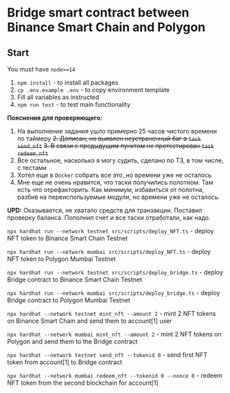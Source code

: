 # Bridge smart contract between Binance Smart Chain and Polygon

## Start

You must have `node>=14`

1. `npm install` - to install all packages
2. `cp .env.example .env` - to copy environment template
3. Fill all variables as instructed
4. `npm run test` - to test main functionality

**Пояснения для проверяющего:**

1. На выполнение задания ушло примерно 25 часов чистого времени по таймеру
~~2. Дописан, но выявлен неустраненный баг в `task` `send_nft`~~
~~3. В связи с предыдущим пунктом не протестирован `task` `redeem_nft`~~
4. Все остальное, насколько я могу судить, сделано по ТЗ, в том числе, с тестами
5. Хотел еще в `Docker` собрать все это, но времени уже не осталось
6. Мне еще не очень нравится, что таски получились полотном. Там есть что отрефакторить. Как минимум, избавиться от полотна, разбив на переиспользуемые модули, но времени уже не осталось.

**UPD:** Оказывается, не хватало средств для транзакции. Поставил проверку баланса. Пополнил счет и все таски отработали, как надо.

`npx hardhat run --network testnet src/scripts/deploy_NFT.ts` - deploy NFT token to Binance Smart Chain Testnet

`npx hardhat run --network mumbai src/scripts/deploy_NFT.ts` - deploy NFT token to Polygon Mumbai Testnet

`npx hardhat run --network testnet src/scripts/deploy_bridge.ts` - deploy Bridge contract to Binance Smart Chain Testnet

`npx hardhat run --network mumbai src/scripts/deploy_bridge.ts` - deploy Bridge contract to Polygon Mumbai Testnet

`npx hardhat --network testnet mint_nft --amount 2` - mint 2 NFT tokens on Binance Smart Chain and send them to account[1] user

`npx hardhat --network mumbai mint_nft --amount 2` - mint 2 NFT tokens on Polygon and send them to the Bridge contract

`npx hardhat --network testnet send_nft --tokenid 0` - send first NFT token from account[1] to Bridge contract

`npx hardhat --network mumbai redeem_nft --tokenid 0 --nonce 0` - redeem NFT token from the second blockchain for account[1]
